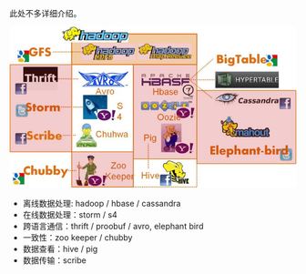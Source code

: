 此处不多详细介绍。

![](/assets/7.jpg)

* 离线数据处理: hadoop / hbase / cassandra
* 在线数据处理：storm / s4
* 跨语言通信：thrift / proobuf / avro, elephant bird
* 一致性：zoo keeper / chubby
* 数据查看：hive / pig
* 数据传输：scribe



